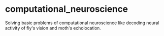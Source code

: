 # computational_neuroscience
Solving basic problems of computational neuroscience like decoding neural activity of fly's vision and moth's echolocation.
